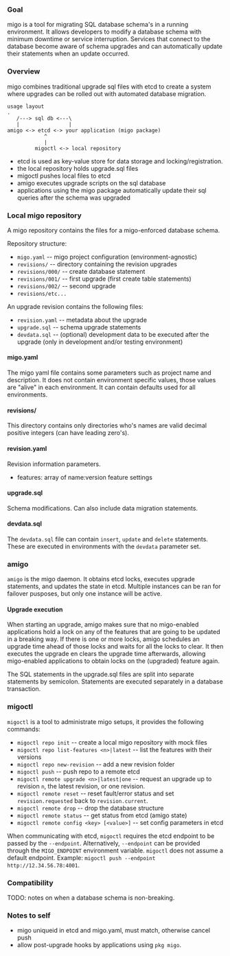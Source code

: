 
### Goal
migo is a tool for migrating SQL database schema's in a running environment. It allows developers to modify a database schema with minimum downtime or service interruption. Services that connect to the database become aware of schema upgrades and can automatically update their statements when an update occurred.

### Overview
migo combines traditional upgrade sql files with etcd to create a system where upgrades can be rolled out with automated database migration.

    usage layout
    .
       /---> sql db <---\
       |                |
    amigo <-> etcd <-> your application (migo package)
                ^
                |
             migoctl <-> local repository

 - etcd is used as key-value store for data storage and locking/registration.
 - the local repository holds upgrade.sql files
 - migoctl pushes local files to etcd
 - amigo executes upgrade scripts on the sql database
 - applications using the migo package automatically update their sql queries after the schema was upgraded


### Local migo repository
A migo repository contains the files for a migo-enforced database schema.

Repository structure:

 - `migo.yaml` -- migo project configuration (environment-agnostic)
 - `revisions/` -- directory containing the revision upgrades
 - `revisions/000/` -- create database statement
 - `revisions/001/` -- first upgrade (first create table statements)
 - `revisions/002/` -- second upgrade
 - `revisions/etc...`

An upgrade revision contains the following files:

 - `revision.yaml` -- metadata about the upgrade
 - `upgrade.sql` -- schema upgrade statements
 - `devdata.sql` -- (optional) development data to be executed after the upgrade (only in development and/or testing environment)

#### migo.yaml
The migo yaml file contains some parameters such as project name and description. It does not contain environment specific values, those values are "alive" in each environment. It can contain defaults used for all environments.

#### revisions/
This directory contains only directories who's names are valid decimal positive integers (can have leading zero's).

#### revision.yaml
Revision information parameters.

 - features: array of name:version feature settings

#### upgrade.sql
Schema modifications. Can also include data migration statements.

#### devdata.sql
The `devdata.sql` file can contain `insert`, `update` and `delete` statements. These are executed in environments with the `devdata` parameter set.

### amigo
`amigo` is the migo daemon. It obtains etcd locks, executes upgrade statements, and updates the state in etcd. Multiple instances can be ran for failover pusposes, but only one instance will be active.

#### Upgrade execution
When starting an upgrade, amigo makes sure that no migo-enabled applications hold a lock on any of the features that are going to be updated in a breaking way. If there is one or more locks, amigo schedules an upgrade time ahead of those locks and waits for all the locks to clear. It then executes the upgrade en clears the upgrade time afterwards, allowing migo-enabled applications to obtain locks on the (upgraded) feature again.

The SQL statements in the upgrade.sql files are split into separate statements by semicolon. Statements are executed separately in a database transaction.

### migoctl
`migoctl` is a tool to administrate migo setups, it provides the following commands:

 - `migoctl repo init` -- create a local migo repository with mock files
 - `migoctl repo list-features <n>|latest` -- list the features with their versions
 - `migoctl repo new-revision` -- add a new revision folder
 - `migoctl push` -- push repo to a remote etcd
 - `migoctl remote upgrade <n>|latest|one` -- request an upgrade up to revision `n`, the latest revision, or one revision.
 - `migoctl remote reset` -- reset fault/error status and set `revision.requested` back to `revision.current`.
 - `migoctl remote drop` -- drop the database structure
 - `migoctl remote status` -- get status from etcd (amigo state)
 - `migoctl remote config <key> [<value>]` -- set config parameters in etcd

When communicating with etcd, `migoctl` requires the etcd endpoint to be passed by the `--endpoint`. Alternatively, `--endpoint` can be provided through the `MIGO_ENDPOINT` environment variable. `migoctl` does not assume a default endpoint. Example: `migoctl push --endpoint http://12.34.56.78:4001`.

### Compatibility
TODO: notes on when a database schema is non-breaking.

### Notes to self
 - migo uniqueid in etcd and migo.yaml, must match, otherwise cancel push
 - allow post-upgrade hooks by applications using `pkg migo`.
